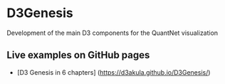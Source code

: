 # D3Genesis
Development of the main D3 components for the QuantNet visualization

## Live examples on GitHub pages
- [D3 Genesis in 6 chapters] (https://d3akula.github.io/D3Genesis/)
